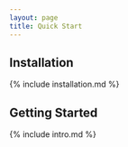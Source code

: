 ```yaml
---
layout: page
title: Quick Start
---
```


## Installation


{% include installation.md %}

## Getting Started

{% include intro.md %}
